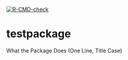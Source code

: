   <!-- badges: start -->
  [![R-CMD-check](https://github.com/nikostra/testpackage/actions/workflows/R-CMD-check.yaml/badge.svg)](https://github.com/nikostra/testpackage/actions/workflows/R-CMD-check.yaml)
  <!-- badges: end -->

# testpackage
What the Package Does (One Line, Title Case)
